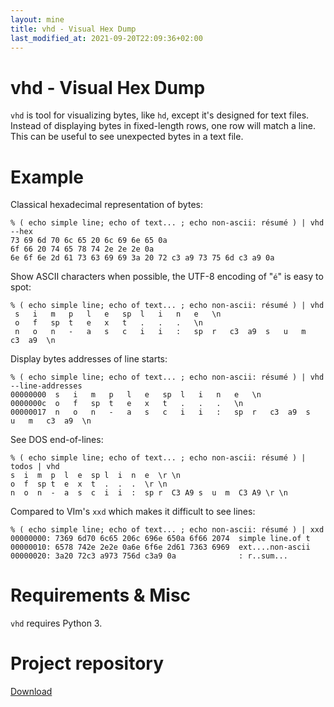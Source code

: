 ```yaml
---
layout: mine
title: vhd - Visual Hex Dump
last_modified_at: 2021-09-20T22:09:36+02:00
---
```


# vhd - Visual Hex Dump

`vhd` is tool for visualizing bytes, like `hd`, except it's designed for text files.
Instead of displaying bytes in fixed-length rows, one row will match a line.
This can be useful to see unexpected bytes in a text file.

# Example

Classical hexadecimal representation of bytes:

	% ( echo simple line; echo of text... ; echo non-ascii: résumé ) | vhd --hex
	73 69 6d 70 6c 65 20 6c 69 6e 65 0a
	6f 66 20 74 65 78 74 2e 2e 2e 0a
	6e 6f 6e 2d 61 73 63 69 69 3a 20 72 c3 a9 73 75 6d c3 a9 0a

Show ASCII characters when possible, the UTF-8 encoding of "`é`" is easy to spot:

	% ( echo simple line; echo of text... ; echo non-ascii: résumé ) | vhd
	 s   i   m   p   l   e   sp  l   i   n   e   \n
	 o   f   sp  t   e   x   t   .   .   .   \n
	 n   o   n   -   a   s   c   i   i   :   sp  r   c3  a9  s   u   m   c3  a9  \n

Display bytes addresses of line starts:

	% ( echo simple line; echo of text... ; echo non-ascii: résumé ) | vhd --line-addresses
	00000000  s   i   m   p   l   e   sp  l   i   n   e   \n
	0000000c  o   f   sp  t   e   x   t   .   .   .   \n
	00000017  n   o   n   -   a   s   c   i   i   :   sp  r   c3  a9  s   u   m   c3  a9  \n

See DOS end-of-lines:

	% ( echo simple line; echo of text... ; echo non-ascii: résumé ) | todos | vhd
	s  i  m  p  l  e  sp l  i  n  e  \r \n
	o  f  sp t  e  x  t  .  .  .  \r \n
	n  o  n  -  a  s  c  i  i  :  sp r  C3 A9 s  u  m  C3 A9 \r \n

Compared to VIm's `xxd` which makes it difficult to see lines:

	% ( echo simple line; echo of text... ; echo non-ascii: résumé ) | xxd
	00000000: 7369 6d70 6c65 206c 696e 650a 6f66 2074  simple line.of t
	00000010: 6578 742e 2e2e 0a6e 6f6e 2d61 7363 6969  ext....non-ascii
	00000020: 3a20 72c3 a973 756d c3a9 0a              : r..sum...

# Requirements & Misc

`vhd` requires Python 3.

# Project repository

[Download](https://gitlab.com/hydrargyrum/attic/tree/master/vhd)

